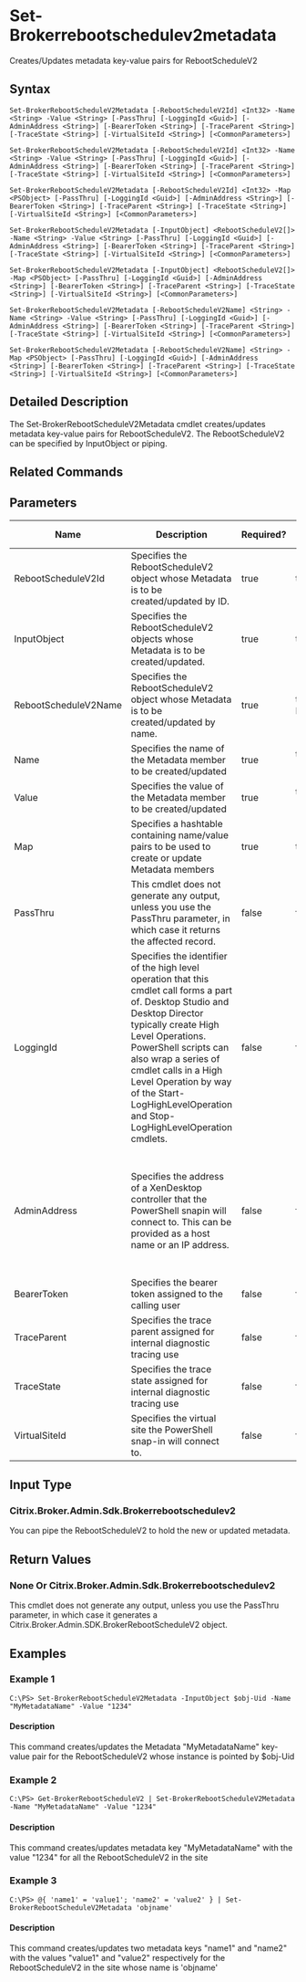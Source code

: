 ﻿
# Set-Brokerrebootschedulev2metadata
Creates/Updates metadata key-value pairs for RebootScheduleV2
## Syntax

```
Set-BrokerRebootScheduleV2Metadata [-RebootScheduleV2Id] <Int32> -Name <String> -Value <String> [-PassThru] [-LoggingId <Guid>] [-AdminAddress <String>] [-BearerToken <String>] [-TraceParent <String>] [-TraceState <String>] [-VirtualSiteId <String>] [<CommonParameters>]  
  
Set-BrokerRebootScheduleV2Metadata [-RebootScheduleV2Id] <Int32> -Name <String> -Value <String> [-PassThru] [-LoggingId <Guid>] [-AdminAddress <String>] [-BearerToken <String>] [-TraceParent <String>] [-TraceState <String>] [-VirtualSiteId <String>] [<CommonParameters>]  
  
Set-BrokerRebootScheduleV2Metadata [-RebootScheduleV2Id] <Int32> -Map <PSObject> [-PassThru] [-LoggingId <Guid>] [-AdminAddress <String>] [-BearerToken <String>] [-TraceParent <String>] [-TraceState <String>] [-VirtualSiteId <String>] [<CommonParameters>]  
  
Set-BrokerRebootScheduleV2Metadata [-InputObject] <RebootScheduleV2[]> -Name <String> -Value <String> [-PassThru] [-LoggingId <Guid>] [-AdminAddress <String>] [-BearerToken <String>] [-TraceParent <String>] [-TraceState <String>] [-VirtualSiteId <String>] [<CommonParameters>]  
  
Set-BrokerRebootScheduleV2Metadata [-InputObject] <RebootScheduleV2[]> -Map <PSObject> [-PassThru] [-LoggingId <Guid>] [-AdminAddress <String>] [-BearerToken <String>] [-TraceParent <String>] [-TraceState <String>] [-VirtualSiteId <String>] [<CommonParameters>]  
  
Set-BrokerRebootScheduleV2Metadata [-RebootScheduleV2Name] <String> -Name <String> -Value <String> [-PassThru] [-LoggingId <Guid>] [-AdminAddress <String>] [-BearerToken <String>] [-TraceParent <String>] [-TraceState <String>] [-VirtualSiteId <String>] [<CommonParameters>]  
  
Set-BrokerRebootScheduleV2Metadata [-RebootScheduleV2Name] <String> -Map <PSObject> [-PassThru] [-LoggingId <Guid>] [-AdminAddress <String>] [-BearerToken <String>] [-TraceParent <String>] [-TraceState <String>] [-VirtualSiteId <String>] [<CommonParameters>]
```

## Detailed Description
The Set-BrokerRebootScheduleV2Metadata cmdlet creates/updates metadata key-value pairs for RebootScheduleV2. The RebootScheduleV2 can be specified by InputObject or piping.


## Related Commands

## Parameters
| Name   | Description | Required? | Pipeline Input | Default Value |
| --- | --- | --- | --- | --- |
| RebootScheduleV2Id | Specifies the RebootScheduleV2 object whose Metadata is to be created/updated by ID. | true | true (ByValue) |  |
| InputObject | Specifies the RebootScheduleV2 objects whose Metadata is to be created/updated. | true | true (ByValue) |  |
| RebootScheduleV2Name | Specifies the RebootScheduleV2 object whose Metadata is to be created/updated by name. | true | true (ByValue, ByPropertyName) |  |
| Name | Specifies the name of the Metadata member to be created/updated | true | true (ByPropertyName) |  |
| Value | Specifies the value of the Metadata member to be created/updated | true | true (ByPropertyName) |  |
| Map | Specifies a hashtable containing name/value pairs to be used to create or update Metadata members | true | true (ByValue) |  |
| PassThru | This cmdlet does not generate any output, unless you use the PassThru parameter, in which case it returns the affected record. | false | false | False |
| LoggingId | Specifies the identifier of the high level operation that this cmdlet call forms a part of. Desktop Studio and Desktop Director typically create High Level Operations. PowerShell scripts can also wrap a series of cmdlet calls in a High Level Operation by way of the Start-LogHighLevelOperation and Stop-LogHighLevelOperation cmdlets. | false | false |  |
| AdminAddress | Specifies the address of a XenDesktop controller that the PowerShell snapin will connect to. This can be provided as a host name or an IP address. | false | false | Localhost. Once a value is provided by any cmdlet, this value will become the default. |
| BearerToken | Specifies the bearer token assigned to the calling user | false | false |  |
| TraceParent | Specifies the trace parent assigned for internal diagnostic tracing use | false | false |  |
| TraceState | Specifies the trace state assigned for internal diagnostic tracing use | false | false |  |
| VirtualSiteId | Specifies the virtual site the PowerShell snap-in will connect to. | false | false |  |

## Input Type

### Citrix.Broker.Admin.Sdk.Brokerrebootschedulev2
You can pipe the RebootScheduleV2 to hold the new or updated metadata.
## Return Values

### None Or Citrix.Broker.Admin.Sdk.Brokerrebootschedulev2
This cmdlet does not generate any output, unless you use the PassThru parameter, in which case it generates a Citrix.Broker.Admin.SDK.BrokerRebootScheduleV2 object.
## Examples

### Example 1

```
C:\PS> Set-BrokerRebootScheduleV2Metadata -InputObject $obj-Uid -Name "MyMetadataName" -Value "1234"
```

#### Description
This command creates/updates the Metadata "MyMetadataName" key-value pair for the RebootScheduleV2 whose instance is pointed by \$obj-Uid
### Example 2

```
C:\PS> Get-BrokerRebootScheduleV2 | Set-BrokerRebootScheduleV2Metadata -Name "MyMetadataName" -Value "1234"
```

#### Description
This command creates/updates metadata key "MyMetadataName" with the value "1234" for all the RebootScheduleV2 in the site
### Example 3

```
C:\PS> @{ 'name1' = 'value1'; 'name2' = 'value2' } | Set-BrokerRebootScheduleV2Metadata 'objname'
```

#### Description
This command creates/updates two metadata keys "name1" and "name2" with the values "value1" and "value2" respectively for the RebootScheduleV2 in the site whose name is 'objname'
